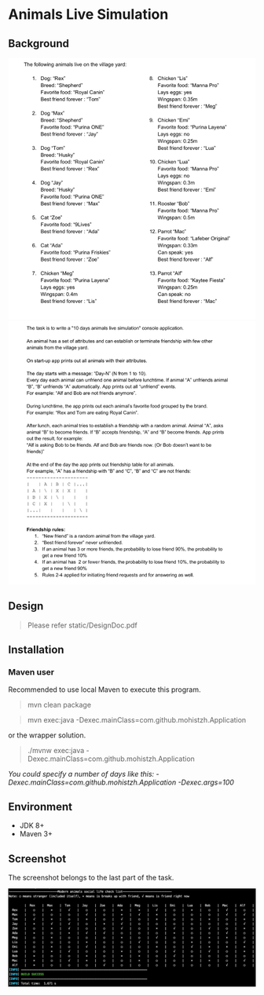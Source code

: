 # Animals Live Simulation

## Background

![](https://raw.githubusercontent.com/mohistzh/animals-live-simulation/master/static/story%231.png)
![](https://raw.githubusercontent.com/mohistzh/animals-live-simulation/master/static/story%232.png)

## Design 

> Please refer static/DesignDoc.pdf


## Installation

### Maven user

Recommended to use local Maven to execute this program.

> mvn clean package

> mvn exec:java -Dexec.mainClass=com.github.mohistzh.Application

or the wrapper solution.

>./mvnw exec:java -Dexec.mainClass=com.github.mohistzh.Application

*You could specify a number of days like this: -Dexec.mainClass=com.github.mohistzh.Application -Dexec.args=100*


## Environment

* JDK 8+
* Maven 3+


## Screenshot

The screenshot belongs to the last part of the task.

![example](https://raw.githubusercontent.com/mohistzh/animals-live-simulation/master/static/screenshot.png)